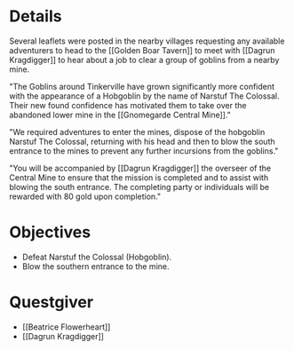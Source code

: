 # Details

Several leaflets were posted in the nearby villages requesting any available adventurers to head to the [[Golden Boar Tavern]] to meet with [[Dagrun Kragdigger]] to hear about a job to clear a group of goblins from a nearby mine.

"The Goblins around Tinkerville have grown significantly more confident with the appearance of a Hobgoblin by the name of Narstuf The Colossal. Their new found confidence has motivated them to take over the abandoned lower mine in the [[Gnomegarde Central Mine]]."

"We required adventures to enter the mines, dispose of the hobgoblin Narstuf The Colossal, returning with his head and then to blow the south entrance to the mines to prevent any further incursions from the goblins."

"You will be accompanied by [[Dagrun Kragdigger]] the overseer of the Central Mine to ensure that the mission is completed and to assist with blowing the south entrance. The completing party or individuals will be rewarded with 80 gold upon completion."
# Objectives

- Defeat Narstuf the Colossal (Hobgoblin).
- Blow the southern entrance to the mine.
# Questgiver

- [[Beatrice Flowerheart]]
- [[Dagrun Kragdigger]]





